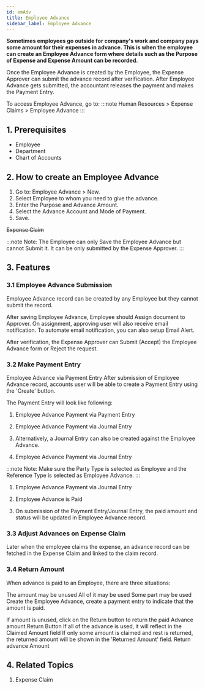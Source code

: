 ```yaml
---
id: emAdv
title: Employee Advance
sidebar_label: Employee Advance
---
```


**Sometimes employees go outside for company's work and company pays some amount for their expenses in advance. This is when the employee can create an Employee Advance form where details such as the Purpose of Expense and Expense Amount can be recorded.**

Once the Employee Advance is created by the Employee, the Expense Approver can submit the advance record after verification. After Employee Advance gets submitted, the accountant releases the payment and makes the Payment Entry.

To access Employee Advance, go to:
:::note
Human Resources > Expense Claims > Employee Advance
:::

## 1. Prerequisites

- Employee
- Department
- Chart of Accounts

## 2. How to create an Employee Advance

1. Go to: Employee Advance > New.
1. Select Employee to whom you need to give the advance.
1. Enter the Purpose and Advance Amount.
1. Select the Advance Account and Mode of Payment.
1. Save.

~~Expense Claim~~

:::note
Note: The Employee can only Save the Employee Advance but cannot Submit it. It can be only submitted by the Expense Approver.
:::

## 3. Features

### 3.1 Employee Advance Submission

Employee Advance record can be created by any Employee but they cannot submit the record.

After saving Employee Advance, Employee should Assign document to Approver. On assignment, approving user will also receive email notification. To automate email notification, you can also setup Email Alert.

After verification, the Expense Approver can Submit (Accept) the Employee Advance form or Reject the request.

### 3.2 Make Payment Entry

Employee Advance via Payment Entry
After submission of Employee Advance record, accounts user will be able to create a Payment Entry using the 'Create' button.

The Payment Entry will look like following:

1. Employee Advance Payment via Payment Entry

1. Employee Advance Payment via Journal Entry
1. Alternatively, a Journal Entry can also be created against the Employee Advance.

1. Employee Advance Payment via Journal Entry

:::note
Note: Make sure the Party Type is selected as Employee and the Reference Type is selected as Employee Advance.
:::

1. Employee Advance Payment via Journal Entry

1. Employee Advance is Paid
1. On submission of the Payment Entry/Journal Entry, the paid amount and status will be updated in Employee Advance record.

### 3.3 Adjust Advances on Expense Claim

Later when the employee claims the expense, an advance record can be fetched in the Expense Claim and linked to the claim record.

### 3.4 Return Amount

When advance is paid to an Employee, there are three situations:

The amount may be unused
All of it may be used
Some part may be used
Create the Employee Advance, create a payment entry to indicate that the amount is paid.

If amount is unused, click on the Return button to return the paid Advance amount Return Button
If all of the advance is used, it will reflect in the Claimed Amount field
If only some amount is claimed and rest is returned, the returned amount will be shown in the 'Returned Amount' field. Return advance Amount

## 4. Related Topics

1. Expense Claim
